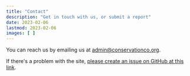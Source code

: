```yaml
---
title: "Contact"
description: "Get in touch with us, or submit a report"
date: 2023-02-06
lastmod: 2023-02-06
images: [ ]
---
```


You can reach us by emailing us at
<a href="mailto:admin@conservationco.org?subject=Conservation%20Colorado's%20Tech%20Blog">admin@conservationco.org</a>.

If there's a problem with the site,
[please create an issue on GitHub at this link](https://github.com/ConservationColorado/conservationcolorado.github.io/issues).
